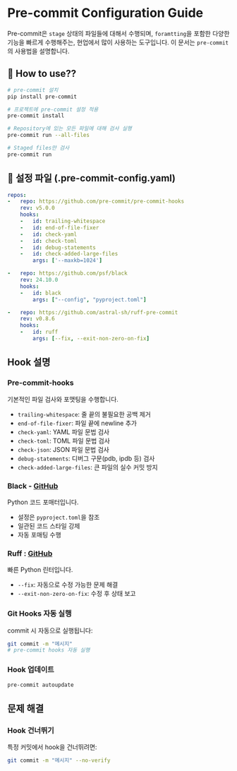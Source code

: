 # Pre-commit Configuration Guide

Pre-commit은 `stage` 상태의 파일들에 대해서 수행되며, `foramtting`을 포함한 다양한 기능을 빠르게 수행해주는, 현업에서 많이 사용하는 도구입니다. 이 문서는 `pre-commit`의 사용법을 설명합니다.

## 🧐 How to use??

```bash
# pre-commit 설치
pip install pre-commit

# 프로젝트에 pre-commit 설정 적용
pre-commit install
```

```bash
# Repository에 있는 모든 파일에 대해 검사 실행
pre-commit run --all-files

# Staged files만 검사
pre-commit run
```

## 📝 설정 파일 (.pre-commit-config.yaml)

```yaml
repos:
-   repo: https://github.com/pre-commit/pre-commit-hooks
    rev: v5.0.0
    hooks:
    -   id: trailing-whitespace
    -   id: end-of-file-fixer
    -   id: check-yaml
    -   id: check-toml
    -   id: debug-statements
    -   id: check-added-large-files
        args: ['--maxkb=1024']

-   repo: https://github.com/psf/black
    rev: 24.10.0
    hooks:
    -   id: black
        args: ["--config", "pyproject.toml"]

-   repo: https://github.com/astral-sh/ruff-pre-commit
    rev: v0.8.6
    hooks:
    -   id: ruff
        args: [--fix, --exit-non-zero-on-fix]
```

## Hook 설명

### Pre-commit-hooks

기본적인 파일 검사와 포맷팅을 수행합니다.

- `trailing-whitespace`: 줄 끝의 불필요한 공백 제거
- `end-of-file-fixer`: 파일 끝에 newline 추가
- `check-yaml`: YAML 파일 문법 검사
- `check-toml`: TOML 파일 문법 검사
- `check-json`: JSON 파일 문법 검사
- `debug-statements`: 디버그 구문(pdb, ipdb 등) 검사
- `check-added-large-files`: 큰 파일의 실수 커밋 방지

### Black - [GitHub](https://github.com/psf/black)

Python 코드 포매터입니다.

- 설정은 `pyproject.toml`을 참조
- 일관된 코드 스타일 강제
- 자동 포매팅 수행

### Ruff : [GitHub](https://github.com/astral-sh/ruff-pre-commit)

빠른 Python 린터입니다.

- `--fix`: 자동으로 수정 가능한 문제 해결
- `--exit-non-zero-on-fix`: 수정 후 상태 보고

### Git Hooks 자동 실행

commit 시 자동으로 실행됩니다:

```bash
git commit -m "메시지"
# pre-commit hooks 자동 실행
```

### Hook 업데이트

```bash
pre-commit autoupdate
```

## 문제 해결

### Hook 건너뛰기

특정 커밋에서 hook을 건너뛰려면:

```bash
git commit -m "메시지" --no-verify
```
